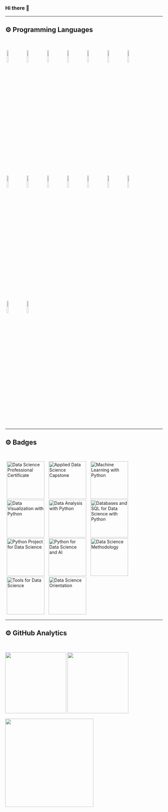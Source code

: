 ### Hi there 👋

---

## ⚙️ Programming Languages
<br>

<p>
	<img width="10%" style="padding:5px" src="https://img.icons8.com/color/144/000000/python.png"/>
	<img width="10%" style="padding:5px" src="https://img.icons8.com/color/144/000000/java-coffee-cup-logo.png"/>
	<img width="10%" style="padding:5px" src="https://img.icons8.com/color/144/000000/javascript.png"/>
	<img width="10%" style="padding:5px" src="https://img.icons8.com/color/144/000000/html-5.png"/>
	<img width="10%" style="padding:5px" src="https://img.icons8.com/color/144/000000/css3.png"/>
	<img width="10%" style="padding:5px" src="https://img.icons8.com/color/144/000000/c-plus-plus.png"/>
  <img width="10%" style="padding:5px" src="https://img.icons8.com/color/144/000000/git.png"/>
	<img width="10%" style="padding:5px" src="https://img.icons8.com/color/144/000000/github.png"/>
  <img width="10%" style="padding:5px" src="https://img.icons8.com/color/144/000000/linux.png"/>
	<img width="10%" style="padding:5px" src="https://img.icons8.com/color/144/000000/mongodb.png"/>
	<img width="10%" style="padding:5px" src="https://img.icons8.com/color/144/000000/express-js.png"/>
	<img width="10%" style="padding:5px" src="https://img.icons8.com/color/144/000000/react-native.png"/>
	<img width="10%" style="padding:5px" src="https://img.icons8.com/color/144/ffa500/nodejs.png"/>
  <img width="10%" style="padding:5px" src="https://img.icons8.com/color/144/000000/mysql-logo.png"/>
	<img width="10%" style="padding:5px" src="https://img.icons8.com/color/144/000000/amazon-web-services.png"/>
  <img width="10%" style="padding:5px" src="https://img.icons8.com/color/144/000000/metasploit.png"/>
</p>

---

## ⚙️ Badges
<br>

<a style="padding:5px" href="https://www.credly.com/badges/e491e07b-6d9e-4e72-851d-77ba148d5e6e/public_url" target="_blank"><img alt="Data Science Professional Certificate" src="https://images.credly.com/size/720x720/images/28944969-813a-43b9-944f-7910111ce764/Professional_Certificate_-_Data_Science.png" width="120"/></a>
<a style="padding:5px" href="https://www.credly.com/badges/95c61aaa-b16e-40ee-b42c-6e780050d57c/public_url" target="_blank"><img alt="Applied Data Science Capstone" src="https://images.credly.com/size/720x720/images/60f2e1e1-1b74-4dc0-a24b-cd08b460c12d/Applied_Data_Science_Capstone.png" width="120"/></a>
<a style="padding:5px" href="https://www.credly.com/badges/00ef1263-2a1b-421e-843f-bfc9d418853e/public_url" target="_blank"><img alt="Machine Learning with Python" src="https://images.credly.com/size/720x720/images/5ae9bf9e-da6e-4cec-82eb-d2b4cfea9751/Machine_Learning_with_Python.png" width="120"/></a>
<a style="padding:5px" href="https://www.credly.com/badges/b27273a8-c05c-4f86-91af-a8625807ca95/public_url" target="_blank"><img alt="Data Visualization with Python" src="https://images.credly.com/size/720x720/images/76326afb-199d-4250-a74f-01bc86dda118/Cognitive_Class_-_Data_Visual_w_Python.png" width="120"/></a>
<a style="padding:5px" href="https://www.credly.com/badges/9cdfcca5-1096-430c-be13-0fde550ae8a8/public_url" target="_blank"><img alt="Data Analysis with Python" src="https://images.credly.com/size/720x720/images/fa39f4f0-174a-4886-b821-6a37d42b8b3a/Cognitive_Class_-_Data_Analysis_w_Python.png" width="120"/></a>
<a style="padding:5px" href="https://www.credly.com/badges/22f57f73-291d-45bc-8893-0702d7e18f91/public_url" target="_blank"><img alt="Databases and SQL for Data Science with Python" src="https://images.credly.com/size/720x720/images/594e0ab7-c864-4d9a-9987-3a903ec3f06a/Cognitive_Class_-_DB_and_SQL_for_Data_Sci.png" width="120"/></a>
<a style="padding:5px" href="https://www.credly.com/badges/df8914be-d6f9-460d-b6d7-35df25f0aba6/public_url" target="_blank"><img alt="Python Project for Data Science" src="https://images.credly.com/size/720x720/images/7d06faf8-c754-4ecd-8ab1-2115826b03c6/Python_Project_for_Data_Science.png" width="120"/></a>
<a style="padding:5px" href="https://www.credly.com/badges/3fc16699-b379-4907-8e70-7fe76611c5b0/public_url" target="_blank"><img alt="Python for Data Science and AI" src="https://images.credly.com/size/720x720/images/0571ab1d-f43b-43d9-9c68-8ebd0ebd61b7/Python_for_Data_Sci_and_AI_Foundational.png" width="120"/></a>
<a style="padding:5px" href="https://www.credly.com/badges/f1c56b53-6e64-4608-bc4c-8cb59ad104b2/public_url" target="_blank"><img alt="Data Science Methodology" src="https://images.credly.com/size/720x720/images/46defa53-a922-47bd-94ea-b43488f5cd8a/Data_Science_Methodology_Foundational.png" width="120"/></a>
<a style="padding:5px" href="https://www.credly.com/badges/85bf3a35-3890-49a8-90a4-e9bc7bff53b6/public_url" target="_blank"><img alt="Tools for Data Science" src="https://images.credly.com/size/720x720/images/60cf69ce-6129-425d-9a42-7732fa07da1e/Tools_for_Data_Science_Foundational.png" width="120"/></a>
<a style="padding:5px" href="https://www.credly.com/badges/eaec85cf-559b-4d9e-932c-6259f118c93e/public_url" target="_blank"><img alt="Data Science Orientation" src="https://images.credly.com/size/720x720/images/5fc2d535-e716-46c4-881a-f4822b8da0e5/Cognitive_Class_-_What_is_Data_Science.png" width="120"/></a>

---

## ⚙️ GitHub Analytics
<br>

<img height="195em" src="https://github-readme-stats-eight-theta.vercel.app/api?username=nijaalk&show_icons=true&theme=radical&include_all_commits=true&count_private=true"/>    <img height="195em" src="https://github-readme-stats-eight-theta.vercel.app/api/top-langs/?username=nijaalk&layout=compact&langs_count=8&theme=radical"/>

<img height="282em" src="http://github-profile-summary-cards.vercel.app/api/cards/profile-details?username=nijaalk&theme=radical"/>


<!--
**nijaalk/nijaalk** is a ✨ _special_ ✨ repository because its `README.md` (this file) appears on your GitHub profile.

Here are some ideas to get you started:

- 🔭 I’m currently working on ...
- 🌱 I’m currently learning ...
- 👯 I’m looking to collaborate on ...
- 🤔 I’m looking for help with ...
- 💬 Ask me about ...
- 📫 How to reach me: ...
- 😄 Pronouns: ...
- ⚡ Fun fact: ...
-->
